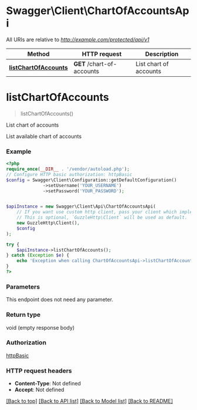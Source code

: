 # Swagger\Client\ChartOfAccountsApi

All URIs are relative to *http://example.com/protected/api/v1*

Method | HTTP request | Description
------------- | ------------- | -------------
[**listChartOfAccounts**](ChartOfAccountsApi.md#listchartofaccounts) | **GET** /chart-of-accounts | List chart of accounts

# **listChartOfAccounts**
> listChartOfAccounts()

List chart of accounts

List available chart of accounts

### Example
```php
<?php
require_once(__DIR__ . '/vendor/autoload.php');
// Configure HTTP basic authorization: httpBasic
$config = Swagger\Client\Configuration::getDefaultConfiguration()
              ->setUsername('YOUR_USERNAME')
              ->setPassword('YOUR_PASSWORD');


$apiInstance = new Swagger\Client\Api\ChartOfAccountsApi(
    // If you want use custom http client, pass your client which implements `GuzzleHttp\ClientInterface`.
    // This is optional, `GuzzleHttp\Client` will be used as default.
    new GuzzleHttp\Client(),
    $config
);

try {
    $apiInstance->listChartOfAccounts();
} catch (Exception $e) {
    echo 'Exception when calling ChartOfAccountsApi->listChartOfAccounts: ', $e->getMessage(), PHP_EOL;
}
?>
```

### Parameters
This endpoint does not need any parameter.

### Return type

void (empty response body)

### Authorization

[httpBasic](../../README.md#httpBasic)

### HTTP request headers

 - **Content-Type**: Not defined
 - **Accept**: Not defined

[[Back to top]](#) [[Back to API list]](../../README.md#documentation-for-api-endpoints) [[Back to Model list]](../../README.md#documentation-for-models) [[Back to README]](../../README.md)

